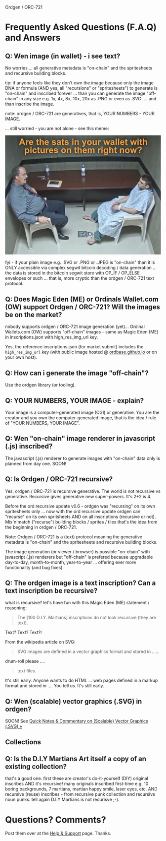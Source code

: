 Ordgen / ORC-721

#  Frequently Asked Questions  (F.A.Q) and Answers


## Q: Wen image (in wallet) - i see text?

No worries ... all generative metadata is "on-chain" and the spritesheets and recursive building blocks.

tip:  if anyone feels like they don't own the image because only the image DNA or formula (AND yes, all "recursions" or "spritesheets")  to generate is "on-chain" and inscribed forever ... than you can generate the image "off-chain" in any size e.g. 1x, 4x, 8x, 10x, 20x as .PNG
or even as .SVG .... and than inscribe the image.

note: ordgen / ORC-721 are generatives, that is, YOUR NUMBERS - YOUR IMAGE.


... still worried - you are not alone - see this meme:

![](i/sats.png)

fyi -  if your plain image e.g. .SVG or .PNG or .JPEG is "on-chain" than it is ONLY accessible via complex segwit bitcoin decoding / data generation  ... the data is stored in the bitcoin segwit store with OP_IF / OP_ELSE envelopes or such ... that is, more cryptic than the ordgen / ORC-721 text protocol.


## Q:  Does Magic Eden (ME) or Ordinals Wallet.com (OW) support Ordgen / ORC-721? Will the images be on the market?

nobody supports ordgen / ORC-721 image generation (yet)...   Ordinal Wallets.com (OW) supports "off-chain" images - same as Magic Eden (ME) in inscriptions.json with  high_res_img_url key.

Yes, the reference inscriptions.json (for market submit)
includes the `high_res_img_url` key
(with public image hosted @ [ordbase.github.io](https://ordbase.github.io/)
or on your own host).




## Q:  How can i generate the  image "off-chain"?

Use the ordgen library (or tooling).


## Q:  YOUR NUMBERS, YOUR IMAGE - explain?

Your image is a computer-generated image (CGI) or generative.
You  are the creator and you own the computer-generated image,
that is the idea / rule of "YOUR NUMBERS, YOUR IMAGE".



## Q:  Wen "on-chain" image renderer in javascript (.js) inscribed?

The javascript (.js) renderer to generate images with "on-chain" data only
is planned from day one. SOON!




## Q: Is Ordgen / ORC-721 recursive?

Yes, ordgen / ORC-721 is recursive generative. The world
is not recursive vs generative.
Recursive gives generative new super-powers. It's 2+2 is 4.

Before the ord recursive update v0.6 - ordgen was "recursing"
on its own spritesheets only ... now with the ord recursive update
ordgen can "recurse" on its own spritsheets AND on all inscriptions (recursive or not). Mix'n'match ("recurse") building blocks / sprites / tiles  that's the idea from the beginning in ordgen / ORC-721.


Note: Ordgen / ORC-721 is a (text) protocol meaning
the generative metadata is "on-chain" and the spritesheets and recursive building blocks.

The image generation (or viewer / browser) is possible "on-chain"
with javascript (.js) renderers
but "off-chain" is prefered because upgradable day-to-day, month-to-month, year-to-year ... offering ever more functionality (and bug fixes).




## Q:  The ordgen image is a text inscription? Can a text inscription be recursive?

what is recursive? let's have fun with this Magic Eden (ME) statement / reasoning:

> The [100 D.I.Y. Martians] inscriptions do not look recursive (they are text).

Text? Text? Text?!

From the wikipedia article on SVG:

> SVG images are defined in a vector graphics format and stored in ......
>

drum-roll please ....

>  text files.

It's still early. Anyone wants to do HTML ...    web pages defined in a markup format and stored in ....  You tell us.    It's still early.




## Q: Wen (scalable) vector graphics (.SVG) in ordgen?

SOON!
See [Quick Notes & Commentary on (Scalable) Vector Graphics (.SVG) »](SVG.md)






## Collections


## Q: Is the D.I.Y Martians Art itself a copy of an existing collection?

that's a good one.  first these are creator's do-it-yourself (DIY) original inscribes AND  it's recursive!  many originals inscribed first-time e.g. 10 boring backgrounds, 7 martians, martian happy smile, laser eyes, etc.  AND recursive (reuse) inscribes - from recursive punk collection and recursive noun punks.  tell again D.I.Y Martians is not recurisve ;-).









# Questions? Comments?

Post them over at the [Help & Support](https://github.com/geraldb/help) page. Thanks.

